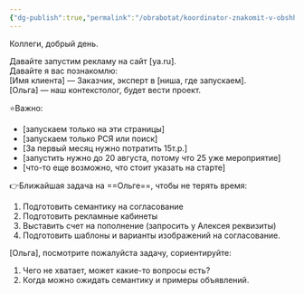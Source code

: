 ```yaml
---
{"dg-publish":true,"permalink":"/obrabotat/koordinator-znakomit-v-obshhem-chate-kontekstologa-i-zakazchika/"}
---
```


Коллеги, добрый день.

Давайте запустим рекламу на сайт [ya.ru].  
Давайте я вас познакомлю:  
[Имя клиента] — Заказчик, эксперт в [ниша, где запускаем].  
[Ольга] — наш контекстолог, будет вести проект.

⭐Важно:  
- [запускаем только на эти страницы]  
- [запускаем только РСЯ или поиск]  
- [За первый месяц нужно потратить 15т.р.]  
- [запустить нужно до 20 августа, потому что 25 уже мероприятие]  
- [что-то еще возможно, что стоит указать на старте]  

👉Ближайшая задача на ==Ольге==, чтобы не терять время:
1. Подготовить семантику на согласование
2. Подготовить рекламные кабинеты
3. Выставить счет на пополнение (запросить у Алексея реквизиты)
4. Подготовить шаблоны и варианты изображений на согласование.

[Ольга], посмотрите пожалуйста задачу, сориентируйте:
1. Чего не хватает, может какие-то вопросы есть?
2. Когда можно ожидать семантику и примеры объявлений.
